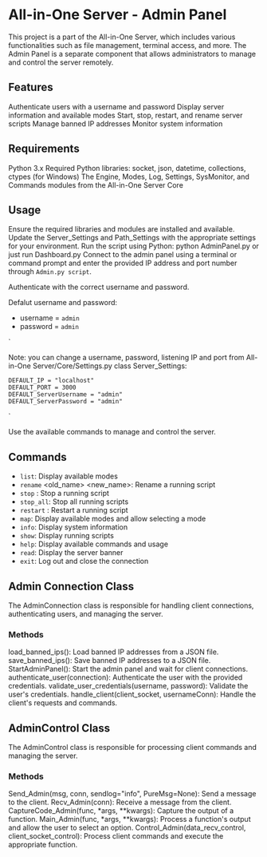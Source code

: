 # All-in-One Server - Admin Panel
This project is a part of the All-in-One Server, which includes various functionalities such as file management, terminal access, and more. The Admin Panel is a separate component that allows administrators to manage and control the server remotely.

## Features
Authenticate users with a username and password
Display server information and available modes
Start, stop, restart, and rename server scripts
Manage banned IP addresses
Monitor system information

## Requirements
Python 3.x
Required Python libraries: socket, json, datetime, collections, ctypes (for Windows)
The Engine, Modes, Log, Settings, SysMonitor, and Commands modules from the All-in-One Server Core

## Usage
Ensure the required libraries and modules are installed and available.
Update the Server_Settings and Path_Settings with the appropriate settings for your environment.
Run the script using Python: python AdminPanel.py or just run Dashboard.py
Connect to the admin panel using a terminal or command prompt and enter the provided IP address and port number through `Admin.py script`.

Authenticate with the correct username and password.

Defalut username and password:
 - username = `admin`
 - password = `admin`

`

Note: you can change a username, password, listening IP and port from
All-in-One Server/Core/Settings.py
class Server_Settings:
    
    DEFAULT_IP = "localhost"
    DEFAULT_PORT = 3000
    DEFAULT_ServerUsername = "admin"
    DEFAULT_ServerPassword = "admin"

`

Use the available commands to manage and control the server.

## Commands
 - `list`: Display available modes
 - `rename` <old_name> <new_name>: Rename a running script
 - `stop` <name>: Stop a running script
 - `stop_all`: Stop all running scripts
 - `restart` <name>: Restart a running script
 - `map`: Display available modes and allow selecting a mode
 - `info`: Display system information
 - `show`: Display running scripts
 - `help`: Display available commands and usage
 - `read`: Display the server banner
 - `exit`: Log out and close the connection

## Admin Connection Class
The AdminConnection class is responsible for handling client connections, authenticating users, and managing the server.

### Methods
load_banned_ips(): Load banned IP addresses from a JSON file.
save_banned_ips(): Save banned IP addresses to a JSON file.
StartAdminPanel(): Start the admin panel and wait for client connections.
authenticate_user(connection): Authenticate the user with the provided credentials.
validate_user_credentials(username, password): Validate the user's credentials.
handle_client(client_socket, usernameConn): Handle the client's requests and commands.

## AdminControl Class
The AdminControl class is responsible for processing client commands and managing the server.

### Methods
Send_Admin(msg, conn, sendlog="info", PureMsg=None): Send a message to the client.
Recv_Admin(conn): Receive a message from the client.
CaptureCode_Admin(func, *args, **kwargs): Capture the output of a function.
Main_Admin(func, *args, **kwargs): Process a function's output and allow the user to select an option.
Control_Admin(data_recv_control, client_socket_control): Process client commands and execute the appropriate function.